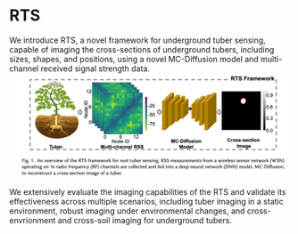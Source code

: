 # RTS
We introduce RTS, a novel framework for underground tuber sensing, capable of imaging the cross-sections of underground tubers, including sizes, shapes, and positions, using a 
novel MC-Diffusion model and multi-channel received signal strength data. 
![The RTS framework.](Images/Framework.png)

We extensively evaluate the imaging capabilities of the RTS and validate its effectiveness across multiple scenarios, including tuber imaging in a static environment, robust imaging under environmental changes, and cross-envrionment and cross-soil imaging for underground tubers. 
